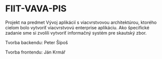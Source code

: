 # FIIT-VAVA-PIS
Projekt na predmet Vývoj aplikácií s viacvrstvovou architektúrou, ktorého cielom bolo vytvoriť viacvrstvovú enterprise aplikáciu. 
Ako špecifické zadanie sme si zvolili vytvoriť informačný systém pre skautský zbor.


Tvorba backendu: Peter Šípoš

Tvorba frontendu: Ján Krmář
